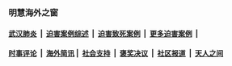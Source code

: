 
### 明慧海外之窗

####  [武汉肺炎](indexes/365.md?t=01222200) &nbsp;|&nbsp;  [迫害案例综述](indexes/328.md?t=01222200) &nbsp;|&nbsp; [迫害致死案例](indexes/277.md?t=01222200)  &nbsp;|&nbsp; [更多迫害案例](indexes/81.md?t=01222200)  &nbsp;|&nbsp; 
####  [时事评论](indexes/251.md?t=01222200) &nbsp;|&nbsp; [海外简讯](indexes/245.md?t=01222200)&nbsp;|&nbsp;  [社会支持](indexes/140.md?t=01222200) &nbsp;|&nbsp; [褒奖决议](indexes/282.md?t=01222200) &nbsp;|&nbsp; [社区报道](indexes/91.md?t=01222200)  &nbsp;|&nbsp; [天人之间](indexes/78.md?t=01222200) 

